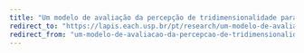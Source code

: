 ```yaml
---
title: "Um modelo de avaliação da percepção de tridimensionalidade para sistemas de realidade virtual estereoscópicos"
redirect_to: "https://lapis.each.usp.br/pt/research/um-modelo-de-avaliacao-da-percepcao-de-tridimensionalidade-em-ambientes-virtuais-com-estereoscopia/"
redirect_from: "um-modelo-de-avaliacao-da-percepcao-de-tridimensionalidade-em-ambientes-virtuais-com-estereoscopia/"
---
```

